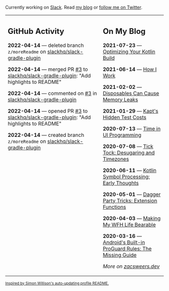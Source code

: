 Currently working on [Slack](https://slack.com/). Read [my blog](https://zacsweers.dev/) or [follow me on Twitter](https://twitter.com/ZacSweers).

<table><tr><td valign="top" width="60%">

## GitHub Activity
<!-- githubActivity starts -->
**2022-04-14** — deleted branch `z/moreReadme` on [slackhq/slack-gradle-plugin](https://github.com/slackhq/slack-gradle-plugin)

**2022-04-14** — merged PR [#3](https://github.com/slackhq/slack-gradle-plugin/pull/3) to [slackhq/slack-gradle-plugin](https://github.com/slackhq/slack-gradle-plugin): "Add highlights to README"

**2022-04-14** — commented on [#3](https://github.com/slackhq/slack-gradle-plugin/pull/3#issuecomment-1099720821) in [slackhq/slack-gradle-plugin](https://github.com/slackhq/slack-gradle-plugin)

**2022-04-14** — opened PR [#3](https://github.com/slackhq/slack-gradle-plugin/pull/3) to [slackhq/slack-gradle-plugin](https://github.com/slackhq/slack-gradle-plugin): "Add highlights to README"

**2022-04-14** — created branch `z/moreReadme` on [slackhq/slack-gradle-plugin](https://github.com/slackhq/slack-gradle-plugin)
<!-- githubActivity ends -->
</td><td valign="top" width="40%">

## On My Blog
<!-- blog starts -->
**2021-07-23** — [Optimizing Your Kotlin Build](https://www.zacsweers.dev/optimizing-your-kotlin-build/)

**2021-06-14** — [How I Work](https://www.zacsweers.dev/how-i-work/)

**2021-02-02** — [Disposables Can Cause Memory Leaks](https://www.zacsweers.dev/disposables-can-cause-memory-leaks/)

**2021-01-29** — [Kapt's Hidden Test Costs](https://www.zacsweers.dev/kapts-hidden-test-costs/)

**2020-07-13** — [Time in UI Programming](https://www.zacsweers.dev/time-in-ui/)

**2020-07-08** — [Tick Tock: Desugaring and Timezones](https://www.zacsweers.dev/ticktock-desugaring-timezones/)

**2020-06-11** — [Kotlin Symbol Processing: Early Thoughts](https://www.zacsweers.dev/kotlin-symbol-processor-early-thoughts/)

**2020-05-01** — [Dagger Party Tricks: Extension Functions](https://www.zacsweers.dev/dagger-party-tricks-extension-functions/)

**2020-04-03** — [Making My WFH Life Bearable](https://www.zacsweers.dev/making-wfh-life-bearable/)

**2020-03-16** — [Android's Built-in ProGuard Rules: The Missing Guide](https://www.zacsweers.dev/android-proguard-rules/)
<!-- blog ends -->
_More on [zacsweers.dev](https://zacsweers.dev/)_
</td></tr></table>

<sub><a href="https://simonwillison.net/2020/Jul/10/self-updating-profile-readme/">Inspired by Simon Willison's auto-updating profile README.</a></sub>